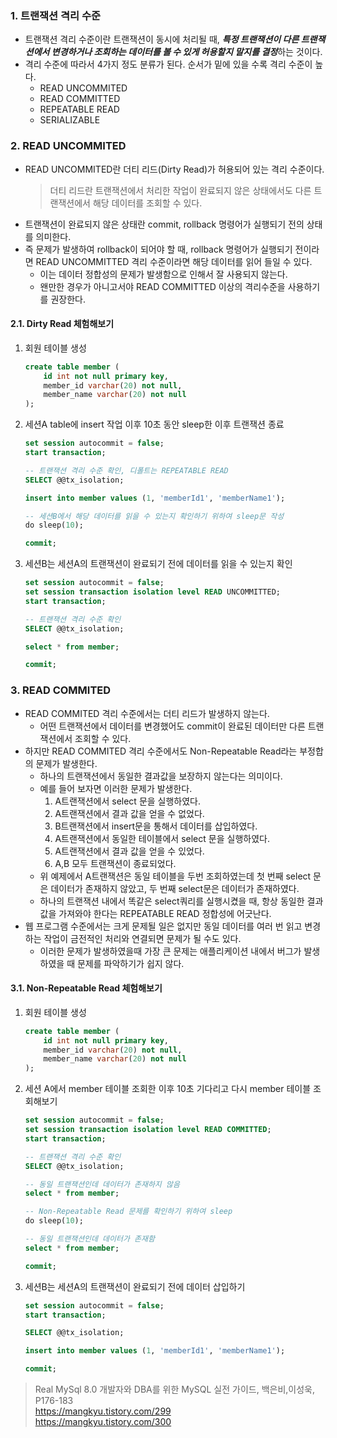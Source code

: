 
### 1. 트랜잭션 격리 수준

- 트랜잭션 격리 수준이란 트랜잭션이 동시에 처리될 때, ***특정 트랜잭션이 다른 트랜잭션에서 변경하거나 조회하는 데이터를 볼 수 있게 허용할지 말지를 결정***하는 것이다.
- 격리 수준에 따라서 4가지 정도 분류가 된다. 순서가 밑에 있을 수록 격리 수준이 높다.
  - READ UNCOMMITED
  - READ COMMITTED
  - REPEATABLE READ
  - SERIALIZABLE


### 2. READ UNCOMMITED

- READ UNCOMMITED란 더티 리드(Dirty Read)가 허용되어 있는 격리 수준이다.
    > 더티 리드란 트랜잭션에서 처리한 작업이 완료되지 않은 상태에서도 다른 트랜잭션에서 해당 데이터를 조회할 수 있다.
- 트랜잭션이 완료되지 않은 상태란 commit, rollback 명령어가 실행되기 전의 상태를 의미한다.
- 즉 문제가 발생하여 rollback이 되어야 할 때, rollback 명령어가 실행되기 전이라면 READ UNCOMMITTED 격리 수준이라면 해당 데이터를 읽어 들일 수 있다.
  - 이는 데이터 정합성의 문제가 발생함으로 인해서 잘 사용되지 않는다.
  - 왠만한 경우가 아니고서야 READ COMMITTED 이상의 격리수준을 사용하기를 권장한다.

#### 2.1. Dirty Read 체험해보기

1. 회원 테이블 생성
    ```sql
    create table member (
        id int not null primary key,
        member_id varchar(20) not null,
        member_name varchar(20) not null
    );
    ```
2. 세션A table에 insert 작업 이후 10초 동안 sleep한 이후 트랜잭션 종료
    ```sql
    set session autocommit = false;
    start transaction;

    -- 트랜잭션 격리 수준 확인, 디폴트는 REPEATABLE READ
    SELECT @@tx_isolation;

    insert into member values (1, 'memberId1', 'memberName1');

    -- 세션B에서 해당 데이터를 읽을 수 있는지 확인하기 위하여 sleep문 작성
    do sleep(10);

    commit;
    ```
3. 세션B는 세션A의 트랜잭션이 완료되기 전에 데이터를 읽을 수 있는지 확인
    ```sql
    set session autocommit = false;
    set session transaction isolation level READ UNCOMMITTED;
    start transaction;

    -- 트랜잭션 격리 수준 확인
    SELECT @@tx_isolation;

    select * from member;

    commit;
    ```

### 3. READ COMMITED

- READ COMMITED 격리 수준에서는 더티 리드가 발생하지 않는다.
  - 어떤 트랜잭션에서 데이터를 변경했어도 commit이 완료된 데이터만 다른 트랜잭션에서 조회할 수 있다.
- 하지만 READ COMMITED 격리 수준에서도 Non-Repeatable Read라는 부정합의 문제가 발생한다.
  - 하나의 트랜잭션에서 동일한 결과값을 보장하지 않는다는 의미이다.
  - 예를 들어 보자면 이러한 문제가 발생한다.
    1. A트랜잭션에서 select 문을 실행하였다.
    2. A트랜잭션에서 결과 값을 얻을 수 없었다.
    3. B트랜잭션에서 insert문을 통해서 데이터를 삽입하였다.
    4. A트랜잭션에서 동일한 테이블에서 select 문을 실행하였다.
    5. A트랜잭션에서 결과 값을 얻을 수 있었다.
    6. A,B 모두 트랜잭션이 종료되었다.
  - 위 예제에서 A트랜잭션은 동일 테이블을 두번 조회하였는데 첫 번째 select 문은 데이터가 존재하지 않았고, 두 번째 select문은 데이터가 존재하였다.
  - 하나의 트랜잭션 내에서 똑같은 select쿼리를 실행시켰을 때, 항상 동일한 결과값을 가져와야 한다는 REPEATABLE READ 정합성에 어긋난다.
- 웹 프로그램 수준에서는 크게 문제될 일은 없지만 동일 데이터를 여러 번 읽고 변경하는 작업이 금전적인 처리와 연결되면 문제가 될 수도 있다.
  - 이러한 문제가 발생하였을때 가장 큰 문제는 애플리케이션 내에서 버그가 발생하였을 때 문제를 파악하기가 쉽지 않다.

#### 3.1. Non-Repeatable Read 체험해보기

1. 회원 테이블 생성
    ```sql
    create table member (
        id int not null primary key,
        member_id varchar(20) not null,
        member_name varchar(20) not null
    );
    ```
2. 세션 A에서 member 테이블 조회한 이후 10초 기다리고 다시 member 테이블 조회해보기 
    ```sql
    set session autocommit = false;
    set session transaction isolation level READ COMMITTED;
    start transaction;

    -- 트랜잭션 격리 수준 확인
    SELECT @@tx_isolation;

    -- 동일 트랜잭션인데 데이터가 존재하지 않음
    select * from member;

    -- Non-Repeatable Read 문제를 확인하기 위하여 sleep
    do sleep(10);

    -- 동일 트랜잭션인데 데이터가 존재함
    select * from member;

    commit;
    ```
3. 세션B는 세션A의 트랜잭션이 완료되기 전에 데이터 삽입하기
    ```sql
    set session autocommit = false;
    start transaction;

    SELECT @@tx_isolation;

    insert into member values (1, 'memberId1', 'memberName1');

    commit;
    ```


> Real MySql 8.0 개발자와 DBA를 위한 MySQL 실전 가이드, 백은비,이성욱, P176-183 <br/>
> https://mangkyu.tistory.com/299 <br/>
> https://mangkyu.tistory.com/300 <br/>